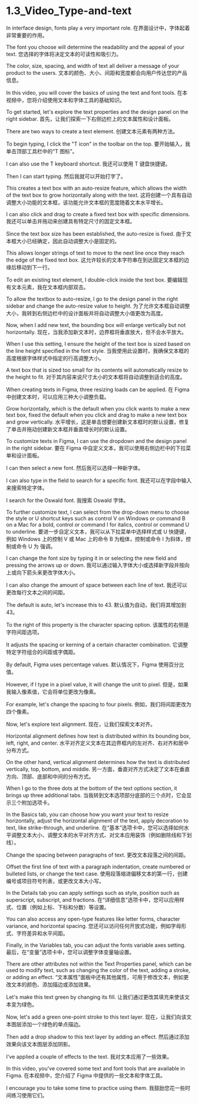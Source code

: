 # 1.3_Video_Type-and-text

In interface design, fonts play a very important role.
在界面设计中，字体起着非常重要的作用。

The font you choose will determine the readability and the appeal of your text.
您选择的字体将决定文本的可读性和吸引力。

The color, size, spacing, and width of text all deliver a message of your product to the users.
文本的颜色、大小、间距和宽度都会向用户传达您的产品信息。

In this video, you will cover the basics of using the text and font tools.
在本视频中，您将介绍使用文本和字体工具的基础知识。

To get started, let's explore the text properties and the design panel on the right sidebar.
首先，让我们探索一下右侧边栏上的文本属性和设计面板。

There are two ways to create a text element.
创建文本元素有两种方法。

To begin typing, I click the "T icon" in the toolbar on the top.
要开始输入，我单击顶部工具栏中的“T 图标”。

I can also use the T keyboard shortcut.
我还可以使用 T 键盘快捷键。

Then I can start typing.
然后我就可以开始打字了。

This creates a text box with an auto-resize feature, which allows the width of the text box to grow horizontally along with the text.
这将创建一个具有自动调整大小功能的文本框，该功能允许文本框的宽度随着文本水平增长。

I can also click and drag to create a fixed text box with specific dimensions.
我还可以单击并拖动来创建具有特定尺寸的固定文本框。

Since the text box size has been established, the auto-resize is fixed.
由于文本框大小已经确定，因此自动调整大小是固定的。

This allows longer strings of text to move to the next line once they reach the edge of the fixed text box.
这允许较长的文本字符串在到达固定文本框的边缘后移动到下一行。

To edit an existing text element, I double-click inside the text box.
要编辑现有文本元素，我在文本框内部双击。

To allow the textbox to auto-resize, I go to the design panel in the right sidebar and change the auto-resize value to height.
为了允许文本框自动调整大小，我转到右侧边栏中的设计面板并将自动调整大小值更改为高度。

Now, when I add new text, the bounding box will enlarge vertically but not horizontally.
现在，当我添加新文本时，边界框将垂直放大，但不会水平放大。

When I use this setting, I ensure the height of the text box is sized based on the line height specified in the font style.
当我使用此设置时，我确保文本框的高度根据字体样式中指定的行高调整大小。

A text box that is sized too small for its contents will automatically resize to the height to fit.
对于其内容来说尺寸太小的文本框将自动调整到适合的高度。

When creating texts in Figma, three resizing loads can be applied.
在 Figma 中创建文本时，可以应用三种大小调整负载。

Grow horizontally, which is the default when you click wants to make a new text box, fixed the default when you click and drag to make a new text box and grow vertically.
水平增长，这是单击想要创建新文本框时的默认设置，修复了单击并拖动创建新文本框并垂直增长时的默认设置。

To customize texts in Figma, I can use the dropdown and the design panel in the right sidebar.
要在 Figma 中自定义文本，我可以使用右侧边栏中的下拉菜单和设计面板。

I can then select a new font.
然后我可以选择一种新字体。

I can also type in the field to search for a specific font.
我还可以在字段中输入来搜索特定字体。

I search for the Oswald font.
我搜索 Oswald 字体。

To further customize text, I can select from the drop-down menu to choose the style or U shortcut keys such as control V on Windows or command B on a Mac for a bold, control or command I for italics, control or command U to underline.
要进一步自定义文本，我可以从下拉菜单中选择样式或 U 快捷键，例如 Windows 上的控制 V 或 Mac 上的命令 B 为粗体，控制或命令 I 为斜体，控制或命令 U 为 强调。

I can change the font size by typing it in or selecting the new field and pressing the arrows up or down.
我可以通过输入字体大小或选择新字段并按向上或向下箭头来更改字体大小。

I can also change the amount of space between each line of text.
我还可以更改每行文本之间的间距。

The default is auto, let's increase this to 43.
默认值为自动，我们将其增加到 43。

To the right of this property is the character spacing option.
该属性的右侧是字符间距选项。

It adjusts the spacing or kerning of a certain character combination.
它调整特定字符组合的间距或字偶距。

By default, Figma uses percentage values.
默认情况下，Figma 使用百分比值。

However, if I type in a pixel value, it will change the unit to pixel.
但是，如果我输入像素值，它会将单位更改为像素。

For example, let's change the spacing to four pixels.
例如，我们将间距更改为四个像素。

Now, let's explore text alignment.
现在，让我们探索文本对齐。

Horizontal alignment defines how text is distributed within its bounding box, left, right, and center.
水平对齐定义文本在其边界框内的左对齐、右对齐和居中分布方式。

On the other hand, vertical alignment determines how the text is distributed vertically, top, bottom, and middle.
另一方面，垂直对齐方式决定了文本在垂直方向、顶部、底部和中间的分布方式。

When I go to the three dots at the bottom of the text options section, it brings up three additional tabs.
当我转到文本选项部分底部的三个点时，它会显示三个附加选项卡。

In the Basics tab, you can choose how you want your text to resize horizontally, adjust the horizontal alignment of the text, apply decoration to text, like strike-through, and underline.
在“基本”选项卡中，您可以选择如何水平调整文本大小、调整文本的水平对齐方式、对文本应用装饰（例如删除线和下划线）。

Change the spacing between paragraphs of text.
更改文本段落之间的间距。

Offset the first line of text with a paragraph indentation, create numbered or bulleted lists, or change the text case.
使用段落缩进偏移文本的第一行，创建编号或项目符号列表，或更改文本大小写。

In the Details tab you can apply settings such as style, position such as superscript, subscript, and fractions.
在“详细信息”选项卡中，您可以应用样式、位置（例如上标、下标和分数）等设置。

You can also access any open-type features like letter forms, character variance, and horizontal spacing.
您还可以访问任何开放式功能，例如字母形式、字符差异和水平间距。

Finally, in the Variables tab, you can adjust the fonts variable axes setting.
最后，在“变量”选项卡中，您可以调整字体变量轴设置。

There are other attributes not within the Text Properties panel, which can be used to modify text, such as changing the color of the text, adding a stroke, or adding an effect.
“文本属性”面板中还有其他属性，可用于修改文本，例如更改文本的颜色、添加描边或添加效果。

Let's make this text green by changing its fill.
让我们通过更改其填充来使该文本变为绿色。

Now, let's add a green one-point stroke to this text layer.
现在，让我们向该文本图层添加一个绿色的单点描边。

Then add a drop shadow to this text layer by adding an effect.
然后通过添加效果向该文本图层添加阴影。

I've applied a couple of effects to the text.
我对文本应用了一些效果。

In this video, you've covered some text and font tools that are available in Figma.
在本视频中，您介绍了 Figma 中提供的一些文本和字体工具。

I encourage you to take some time to practice using them.
我鼓励您花一些时间练习使用它们。